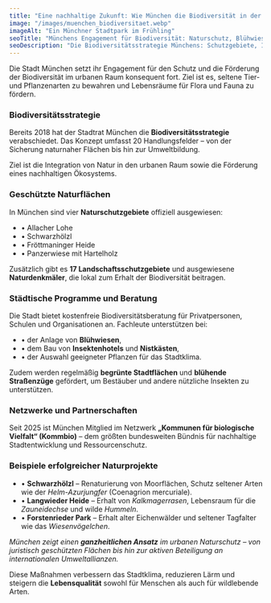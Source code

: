 ```yaml
---
title: "Eine nachhaltige Zukunft: Wie München die Biodiversität in der Stadt schützt"
image: "/images/muenchen_biodiversitaet.webp"
imageAlt: "Ein Münchner Stadtpark im Frühling"
seoTitle: "Münchens Engagement für Biodiversität: Naturschutz, Blühwiesen und Insektenvielfalt"
seoDescription: "Die Biodiversitätsstrategie Münchens: Schutzgebiete, Insektenhotels, Blühwiesen und kommunale Allianzen für nachhaltige Stadtentwicklung."
---
```


Die Stadt München setzt ihr Engagement für den Schutz und die Förderung der Biodiversität im urbanen Raum konsequent fort. Ziel ist es, seltene Tier- und Pflanzenarten zu bewahren und Lebensräume für Flora und Fauna zu fördern.

### Biodiversitätsstrategie
Bereits 2018 hat der Stadtrat München die **Biodiversitätsstrategie** verabschiedet. Das Konzept umfasst 20 Handlungsfelder – von der Sicherung naturnaher Flächen bis hin zur Umweltbildung. 

Ziel ist die Integration von Natur in den urbanen Raum sowie die Förderung eines nachhaltigen Ökosystems.

### Geschützte Naturflächen
In München sind vier **Naturschutzgebiete** offiziell ausgewiesen:

- • Allacher Lohe
- • Schwarzhölzl
- • Fröttmaninger Heide
- • Panzerwiese mit Hartelholz

Zusätzlich gibt es **17 Landschaftsschutzgebiete** und ausgewiesene **Naturdenkmäler**, die lokal zum Erhalt der Biodiversität beitragen.

### Städtische Programme und Beratung
Die Stadt bietet kostenfreie Biodiversitätsberatung für Privatpersonen, Schulen und Organisationen an. Fachleute unterstützen bei:

- • der Anlage von **Blühwiesen**,
- • dem Bau von **Insektenhotels** und **Nistkästen**,
- • der Auswahl geeigneter Pflanzen für das Stadtklima.

Zudem werden regelmäßig **begrünte Stadtflächen** und **blühende Straßenzüge** gefördert, um Bestäuber und andere nützliche Insekten zu unterstützen.

### Netzwerke und Partnerschaften
Seit 2025 ist München Mitglied im Netzwerk **„Kommunen für biologische Vielfalt“ (Kommbio)** – dem größten bundesweiten Bündnis für nachhaltige Stadtentwicklung und Ressourcenschutz.

### Beispiele erfolgreicher Naturprojekte
- • **Schwarzhölzl** – Renaturierung von Moorflächen, Schutz seltener Arten wie der *Helm-Azurjungfer* (Coenagrion mercuriale).
- • **Langwieder Heide** – Erhalt von *Kalkmagerrasen*, Lebensraum für die *Zauneidechse* und wilde *Hummeln*.
- • **Forstenrieder Park** – Erhalt alter Eichenwälder und seltener Tagfalter wie das *Wiesenvögelchen*.

_München zeigt einen **ganzheitlichen Ansatz** im urbanen Naturschutz – von juristisch geschützten Flächen bis hin zur aktiven Beteiligung an internationalen Umweltallianzen._

Diese Maßnahmen verbessern das Stadtklima, reduzieren Lärm und steigern die **Lebensqualität** sowohl für Menschen als auch für wildlebende Arten.